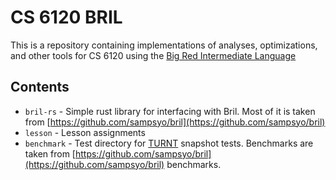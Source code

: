 # CS 6120 BRIL

This is a repository containing implementations of analyses, optimizations, and other tools for CS 6120
using the [Big Red Intermediate Language](https://capra.cs.cornell.edu/bril/intro.html)


## Contents

* `bril-rs` - Simple rust library for interfacing with Bril. Most of it
is taken from [https://github.com/sampsyo/bril](https://github.com/sampsyo/bril)
* `lesson` - Lesson assignments
* `benchmark` - Test directory for [TURNT](https://github.com/cucapra/turnt) snapshot tests.
Benchmarks are taken from [https://github.com/sampsyo/bril](https://github.com/sampsyo/bril) benchmarks.
